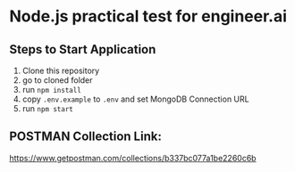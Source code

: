 # Node.js practical test for engineer.ai

## Steps to Start Application
 1. Clone this repository
 2. go to cloned folder
 3.  run `npm install`
 4. copy `.env.example` to `.env` and set MongoDB Connection URL
 5. run `npm start`

## POSTMAN Collection Link:
https://www.getpostman.com/collections/b337bc077a1be2260c6b


